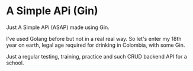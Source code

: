 # A Simple APi (Gin)

Just A Simple APi (ASAP) made using Gin. 

I've used Golang before but not in a real real way. 
So let's enter my 18th year on earth, legal age required for drinking in Colombia, with some
Gin.

Just a regular testing, training, practice and such CRUD backend API for a school.

